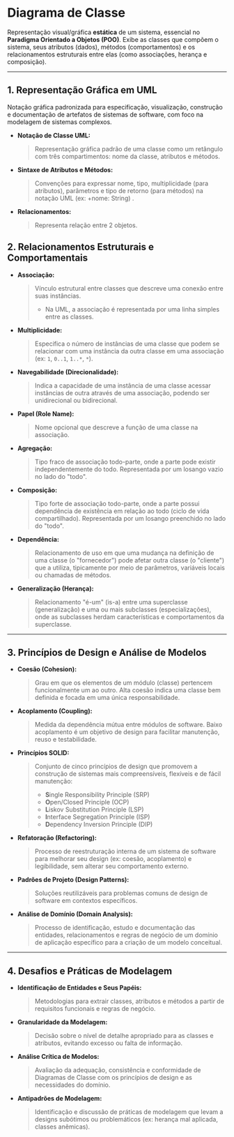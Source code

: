 # Diagrama de Classe

Representação visual/gráfica **estática** de um sistema, essencial no **Paradigma Orientado a Objetos (POO)**. Exibe as classes que compõem o sistema, seus atributos (dados), métodos (comportamentos) e os relacionamentos estruturais entre elas (como associações, herança e composição).

---

## 1. Representação Gráfica em UML
Notação gráfica padronizada para especificação, visualização, construção e documentação de artefatos de sistemas de software, com foco na modelagem de sistemas complexos.

- **Notação de Classe UML:**
  > Representação gráfica padrão de uma classe como um retângulo com três compartimentos: nome da classe, atributos e métodos.

- **Sintaxe de Atributos e Métodos:**
  > Convenções para expressar nome, tipo, multiplicidade (para atributos), parâmetros e tipo de retorno (para métodos) na notação UML (ex: +nome: String) .
  
- **Relacionamentos:**
  > Representa relação entre 2 objetos.


## 2. Relacionamentos Estruturais e Comportamentais

- **Associação:**
  > Vínculo estrutural entre classes que descreve uma conexão entre suas instâncias.
  > - Na UML, a associação é representada por uma linha simples entre as classes.

- **Multiplicidade:**
  > Especifica o número de instâncias de uma classe que podem se relacionar com uma instância da outra classe em uma associação (ex: `1`, `0..1`, `1..*`, `*`).

- **Navegabilidade (Direcionalidade):**
  > Indica a capacidade de uma instância de uma classe acessar instâncias de outra através de uma associação, podendo ser unidirecional ou bidirecional.

- **Papel (Role Name):**
  > Nome opcional que descreve a função de uma classe na associação.

- **Agregação:**
  > Tipo fraco de associação todo-parte, onde a parte pode existir independentemente do todo. Representada por um losango vazio no lado do "todo".

- **Composição:**
  > Tipo forte de associação todo-parte, onde a parte possui dependência de existência em relação ao todo (ciclo de vida compartilhado). Representada por um losango preenchido no lado do "todo".

- **Dependência:**
  > Relacionamento de uso em que uma mudança na definição de uma classe (o "fornecedor") pode afetar outra classe (o "cliente") que a utiliza, tipicamente por meio de parâmetros, variáveis locais ou chamadas de métodos.

- **Generalização (Herança):**
  > Relacionamento "é-um" (is-a) entre uma superclasse (generalização) e uma ou mais subclasses (especializações), onde as subclasses herdam características e comportamentos da superclasse.

---

## 3. Princípios de Design e Análise de Modelos

- **Coesão (Cohesion):**
  > Grau em que os elementos de um módulo (classe) pertencem funcionalmente um ao outro. Alta coesão indica uma classe bem definida e focada em uma única responsabilidade.

- **Acoplamento (Coupling):**
  > Medida da dependência mútua entre módulos de software. Baixo acoplamento é um objetivo de design para facilitar manutenção, reuso e testabilidade.

- **Princípios SOLID:**
  > Conjunto de cinco princípios de design que promovem a construção de sistemas mais compreensíveis, flexíveis e de fácil manutenção:
  > - **S**ingle Responsibility Principle (SRP)
  > - **O**pen/Closed Principle (OCP)
  > - **L**iskov Substitution Principle (LSP)
  > - **I**nterface Segregation Principle (ISP)
  > - **D**ependency Inversion Principle (DIP)

- **Refatoração (Refactoring):**
  > Processo de reestruturação interna de um sistema de software para melhorar seu design (ex: coesão, acoplamento) e legibilidade, sem alterar seu comportamento externo.

- **Padrões de Projeto (Design Patterns):**
  > Soluções reutilizáveis para problemas comuns de design de software em contextos específicos.

- **Análise de Domínio (Domain Analysis):**
  > Processo de identificação, estudo e documentação das entidades, relacionamentos e regras de negócio de um domínio de aplicação específico para a criação de um modelo conceitual.

---

## 4. Desafios e Práticas de Modelagem

- **Identificação de Entidades e Seus Papéis:**
  > Metodologias para extrair classes, atributos e métodos a partir de requisitos funcionais e regras de negócio.

- **Granularidade da Modelagem:**
  > Decisão sobre o nível de detalhe apropriado para as classes e atributos, evitando excesso ou falta de informação.

- **Análise Crítica de Modelos:**
  > Avaliação da adequação, consistência e conformidade de Diagramas de Classe com os princípios de design e as necessidades do domínio.

- **Antipadrões de Modelagem:**
  > Identificação e discussão de práticas de modelagem que levam a designs subótimos ou problemáticos (ex: herança mal aplicada, classes anêmicas).